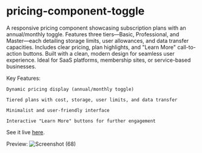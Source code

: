 # pricing-component-toggle


A responsive pricing component showcasing subscription plans with an annual/monthly toggle. Features three tiers—Basic, Professional, and Master—each detailing storage limits, user allowances, and data transfer capacities. Includes clear pricing, plan highlights, and "Learn More" call-to-action buttons. Built with a clean, modern design for seamless user experience. Ideal for SaaS platforms, membership sites, or service-based businesses.

Key Features:

    Dynamic pricing display (annual/monthly toggle)

    Tiered plans with cost, storage, user limits, and data transfer

    Minimalist and user-friendly interface

    Interactive "Learn More" buttons for further engagement


See it live [here](https://anwarmadani.github.io/pricing-component-toggle/).

Preview:
![Screenshot (68)](https://github.com/user-attachments/assets/3a3d26f2-edb8-477e-a108-71249b948102)
